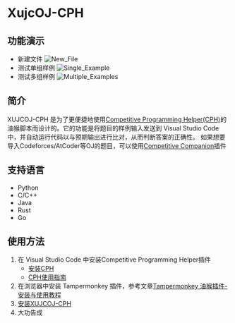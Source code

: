 # XujcOJ-CPH

## 功能演示
+ 新建文件
![New_File](https://cdn.jsdelivr.net/gh/ianchen0713/XUJCOJ-CPH@main/img/New_File.gif)
+ 测试单组样例
![Single_Example](https://cdn.jsdelivr.net/gh/ianchen0713/XUJCOJ-CPH@main/img/Single_Example.gif)
+ 测试多组样例
![Multiple_Examples](https://cdn.jsdelivr.net/gh/ianchen0713/XUJCOJ-CPH@main/img/Multiple_Examples.gif)

## 简介

XUJCOJ-CPH 是为了更便捷地使用[Competitive Programming Helper(CPH)](https://github.com/agrawal-d/cph)的油猴脚本而设计的。它的功能是将题目的样例输入发送到 Visual Studio Code 中，并自动运行代码以与预期输出进行比对，从而判断答案的正确性。
如果想要导入Codeforces/AtCoder等OJ的题目，可以使用[Competitive Companion](https://github.com/jmerle/competitive-companion)插件

## 支持语言

+ Python
+ C/C++
+ Java
+ Rust
+ Go

## 使用方法

1. 在 Visual Studio Code 中安装Competitive Programming Helper插件
    + [安装CPH](https://marketplace.visualstudio.com/items?itemName=DivyanshuAgrawal.competitive-programming-helper)
    + [CPH使用指南](https://github.com/agrawal-d/cph/blob/main/docs/user-guide.md)
2. 在浏览器中安装 Tampermonkey 插件，参考文章[Tampermonkey 油猴插件-安装与使用教程](https://zhuanlan.zhihu.com/p/128453110)
3. [安装XUJCOJ-CPH](https://greasyfork.org/zh-CN/scripts/470822-xujcoj-cph)
4. 大功告成
